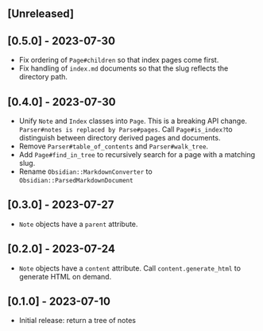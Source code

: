 ## [Unreleased]

## [0.5.0] - 2023-07-30
- Fix ordering of `Page#children` so that index pages come first.
- Fix handling of `index.md` documents so that the slug reflects the directory path.

## [0.4.0] - 2023-07-30
- Unify `Note` and `Index` classes into `Page`. This is a breaking API change. `Parser#notes is replaced by Parse#pages`. Call `Page#is_index?`to distinguish between directory derived pages and documents.
- Remove `Parser#table_of_contents` and `Parser#walk_tree`.
- Add `Page#find_in_tree` to recursively search for a page with a matching slug.
- Rename `Obsidian::MarkdownConverter` to `Obsidian::ParsedMarkdownDocument`

## [0.3.0] - 2023-07-27

- `Note` objects have a `parent` attribute.

## [0.2.0] - 2023-07-24

- `Note` objects have a `content` attribute. Call `content.generate_html` to generate HTML on demand.

## [0.1.0] - 2023-07-10

- Initial release: return a tree of notes
